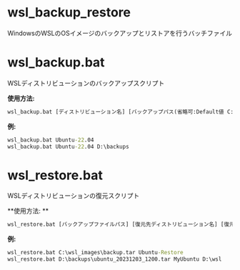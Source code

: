 # wsl_backup_restore
WindowsのWSLのOSイメージのバックアップとリストアを行うバッチファイル

# wsl_backup.bat
WSLディストリビューションのバックアップスクリプト

**使用方法:** 
```cmd
wsl_backup.bat [ディストリビューション名] [バックアップパス(省略可:Default値 C:\wsl_images\)]
```
**例:**
```cmd
wsl_backup.bat Ubuntu-22.04
wsl_backup.bat Ubuntu-22.04 D:\backups
```

# wsl_restore.bat
WSLディストリビューションの復元スクリプト

**使用方法: **
```cmd
wsl_restore.bat [バックアップファイルパス] [復元先ディストリビューション名] [復元先ディレクトリ(省略可:Default値 C:\wsl_images\)]
```
**例:**
```cmd
wsl_restore.bat C:\wsl_images\backup.tar Ubuntu-Restore
wsl_restore.bat D:\backups\ubuntu_20231203_1200.tar MyUbuntu D:\wsl
```


